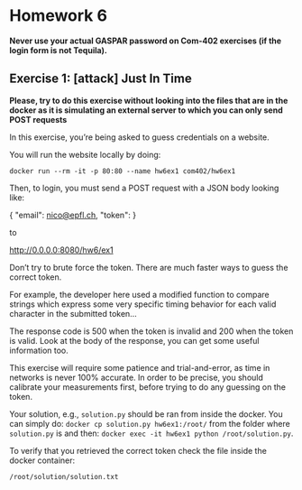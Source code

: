 # Homework 6
**Never use your actual GASPAR password on Com-402 exercises (if the login form is not Tequila).**

## Exercise 1: [attack] Just In Time

**Please, try to do this exercise without looking into the files that are in the docker as it is simulating an external server to which you can only send POST requests**

In this exercise, you’re being asked to guess credentials on a website. 

You will run the website locally by doing:

`docker run --rm -it -p 80:80 --name hw6ex1 com402/hw6ex1`

Then, to login, you must send a POST request with a JSON body looking like:

   { "email": nico@epfl.ch,  "token": <yourguessedtoken> }

to

   http://0.0.0.0:8080/hw6/ex1

Don’t try to brute force the token. There are much faster ways to guess the correct token.

For example, the developer here used a modified function to compare strings which express some very specific timing behavior for each valid character in the submitted token…

The response code is 500 when the token is invalid and 200 when the token is valid. Look at the body of the response, you can get some useful information too.

This exercise will require some patience and trial-and-error, as time in networks is never 100% accurate. In order to be precise, you should calibrate your measurements first, before trying to do any guessing on the token.

Your solution, e.g., `solution.py` should be ran from inside the docker. You can simply do:
`docker cp solution.py hw6ex1:/root/`
from the folder where `solution.py` is and then:
`docker exec -it hw6ex1 python /root/solution.py`.

To verify that you retrieved the correct token check the file inside the docker container:

`/root/solution/solution.txt`
